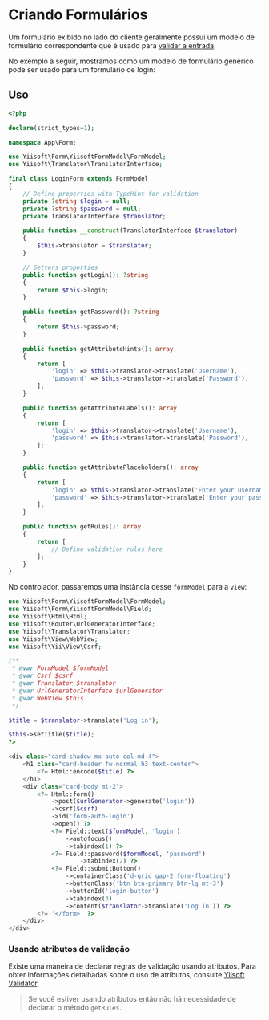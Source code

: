 # Criando Formulários

Um formulário exibido no lado do cliente geralmente possui um modelo de formulário correspondente que é usado para
[validar a entrada](https://github.com/yiisoft/validator).

No exemplo a seguir, mostramos como um modelo de formulário genérico pode ser usado para um formulário de login:

## Uso

```php
<?php

declare(strict_types=1);

namespace App\Form;

use Yiisoft\Form\YiisoftFormModel\FormModel;
use Yiisoft\Translator\TranslatorInterface;

final class LoginForm extends FormModel
{
    // Define properties with TypeHint for validation
    private ?string $login = null;
    private ?string $password = null;
    private TranslatorInterface $translator;

    public function __construct(TranslatorInterface $translator)
    {
        $this->translator = $translator;
    }

    // Getters properties
    public function getLogin(): ?string
    {
        return $this->login;
    }

    public function getPassword(): ?string
    {
        return $this->password;
    }

    public function getAttributeHints(): array
    {
        return [
            'login' => $this->translator->translate('Username'),
            'password' => $this->translator->translate('Password'),
        ];
    }

    public function getAttributeLabels(): array
    {
        return [
            'login' => $this->translator->translate('Username'),
            'password' => $this->translator->translate('Password'),
        ];
    }

    public function getAttributePlaceholders(): array
    {
        return [
            'login' => $this->translator->translate('Enter your username'),
            'password' => $this->translator->translate('Enter your password'),
        ];
    }

    public function getRules(): array
    {
        return [
            // Define validation rules here
        ];
    }
}
```

No controlador, passaremos uma instância desse `formModel` para a `view`:

```php
use Yiisoft\Form\YiisoftFormModel\FormModel;
use Yiisoft\Form\YiisoftFormModel\Field;
use Yiisoft\Html\Html;
use Yiisoft\Router\UrlGeneratorInterface;
use Yiisoft\Translator\Translator;
use Yiisoft\View\WebView;
use Yiisoft\Yii\View\Csrf;

/**
 * @var FormModel $formModel
 * @var Csrf $csrf
 * @var Translator $translator
 * @var UrlGeneratorInterface $urlGenerator
 * @var WebView $this
 */

$title = $translator->translate('Log in');

$this->setTitle($title);
?>

<div class="card shadow mx-auto col-md-4">
    <h1 class="card-header fw-normal h3 text-center">
        <?= Html::encode($title) ?>
    </h1>
    <div class="card-body mt-2">
        <?= Html::form()
            ->post($urlGenerator->generate('login'))
            ->csrf($csrf)
            ->id('form-auth-login')
            ->open() ?>
            <?= Field::text($formModel, 'login')
                ->autofocus()
                ->tabindex(1) ?>
            <?= Field::password($formModel, 'password')
                    ->tabindex(2) ?>
            <?= Field::submitButton()
                ->containerClass('d-grid gap-2 form-floating')
                ->buttonClass('btn btn-primary btn-lg mt-3')
                ->buttonId('login-button')
                ->tabindex(3)
                ->content($translator->translate('Log in')) ?>
        <?= '</form>' ?>
    </div>
</div>
```

### Usando atributos de validação

Existe uma maneira de declarar regras de validação usando atributos.
Para obter informações detalhadas sobre o uso de atributos, consulte [Yiisoft Validator](https://github.com/yiisoft/validator).

> Se você estiver usando atributos então não há necessidade de declarar o método `getRules`.